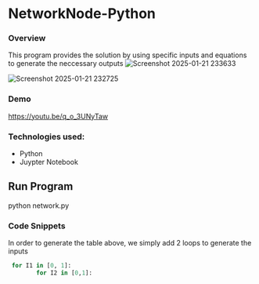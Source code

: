 ﻿# NetworkNode-Python
### Overview
This program provides the solution by using specific inputs and equations to generate the neccessary outputs
![Screenshot 2025-01-21 233633](https://github.com/user-attachments/assets/5311bdf0-7583-4417-a274-3b6f3f7a02ec)

![Screenshot 2025-01-21 232725](https://github.com/user-attachments/assets/1988f011-f112-4780-ab5d-a6762925b0d6)
### Demo
https://youtu.be/q_o_3UNyTaw
### Technologies used:
- Python
- Juypter Notebook
## Run Program
python network.py
### Code Snippets 
In order to generate the table above, we simply add 2 loops to generate the inputs
```python
 for I1 in [0, 1]:
        for I2 in [0,1]:
```
